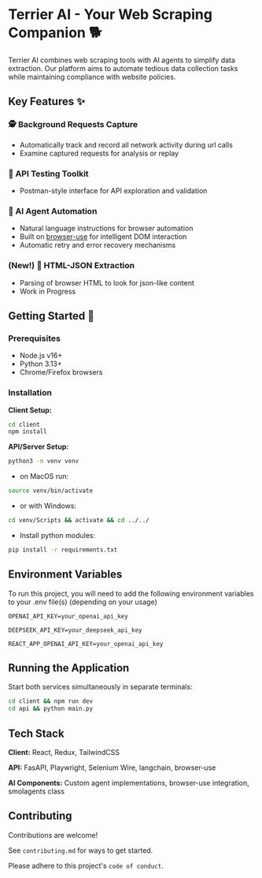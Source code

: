 # Terrier AI - Your Web Scraping Companion 🐕

Terrier AI combines web scraping tools with AI agents to simplify data extraction. Our platform aims to automate tedious data collection tasks while maintaining compliance with website policies.

## Key Features ✨

### 🕵️ Background Requests Capture
- Automatically track and record all network activity during url calls
- Examine captured requests for analysis or replay

### 🔧 API Testing Toolkit
- Postman-style interface for API exploration and validation

### 🤖 AI Agent Automation
- Natural language instructions for browser automation
- Built on [browser-use](https://browser-use.com/) for intelligent DOM interaction
- Automatic retry and error recovery mechanisms

### (New!) 📄 HTML-JSON Extraction
- Parsing of browser HTML to look for json-like content
- Work in Progress

## Getting Started 🚀

### Prerequisites
- Node.js v16+
- Python 3.13+
- Chrome/Firefox browsers

### Installation

**Client Setup:**
```bash
cd client
npm install
```
**API/Server Setup:**
```bash
python3 -m venv venv
```
- on MacOS run:
```bash
source venv/bin/activate
```

- or with Windows:
```bash
cd venv/Scripts && activate && cd ../../
```

- Install python modules:
```bash
pip install -r requirements.txt
```


## Environment Variables

To run this project, you will need to add the following environment variables to your .env file(s) (depending on your usage)

`OPENAI_API_KEY=your_openai_api_key`

`DEEPSEEK_API_KEY=your_deepseek_api_key`

`REACT_APP_OPENAI_API_KEY=your_openai_api_key`

## Running the Application
Start both services simultaneously in separate terminals:
```bash
cd client && npm run dev
cd api && python main.py
```

## Tech Stack

**Client:** React, Redux, TailwindCSS

**API:** FasAPI, Playwright, Selenium Wire, langchain, browser-use

**AI Components:** Custom agent implementations, browser-use integration, smolagents class


## Contributing

Contributions are welcome!

See `contributing.md` for ways to get started.

Please adhere to this project's `code of conduct`.


